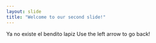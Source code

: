 ```yaml
---
layout: slide
title: "Welcome to our second slide!"
---
```

Ya no existe el bendito lapiz 
Use the left arrow to go back!
